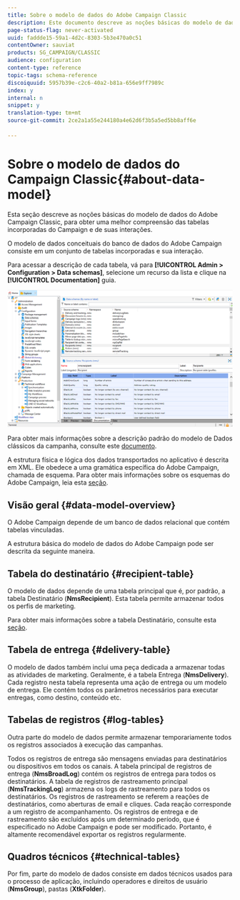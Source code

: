 ```yaml
---
title: Sobre o modelo de dados do Adobe Campaign Classic
description: Este documento descreve as noções básicas do modelo de dados do Adobe Campaign Classic.
page-status-flag: never-activated
uuid: faddde15-59a1-4d2c-8303-5b3e470a0c51
contentOwner: sauviat
products: SG_CAMPAIGN/CLASSIC
audience: configuration
content-type: reference
topic-tags: schema-reference
discoiquuid: 5957b39e-c2c6-40a2-b81a-656e9ff7989c
index: y
internal: n
snippet: y
translation-type: tm+mt
source-git-commit: 2ce2a1a55e244180a4e62d6f3b5a5ed5bb8aff6e

---
```



# Sobre o modelo de dados do Campaign Classic{#about-data-model}

Esta seção descreve as noções básicas do modelo de dados do Adobe Campaign Classic, para obter uma melhor compreensão das tabelas incorporadas do Campaign e de suas interações.

O modelo de dados conceituais do banco de dados do Adobe Campaign consiste em um conjunto de tabelas incorporadas e sua interação.

Para acessar a descrição de cada tabela, vá para **[!UICONTROL Admin > Configuration > Data schemas]**, selecione um recurso da lista e clique na **[!UICONTROL Documentation]** guia.

![](assets/data-model_documentation-tab.png)

Para obter mais informações sobre a descrição padrão do modelo de Dados clássicos da campanha, consulte este [documento](https://final-docs.campaign.adobe.com/doc/AC/en/technicalResources/_Datamodel_Description_of_the_main_tables.html).

A estrutura física e lógica dos dados transportados no aplicativo é descrita em XML. Ele obedece a uma gramática específica do Adobe Campaign, chamada de esquema. Para obter mais informações sobre os esquemas do Adobe Campaign, leia esta [seção](../../configuration/using/about-schema-reference.md).

## Visão geral {#data-model-overview}

O Adobe Campaign depende de um banco de dados relacional que contém tabelas vinculadas.

A estrutura básica do modelo de dados do Adobe Campaign pode ser descrita da seguinte maneira.

## Tabela do destinatário {#recipient-table}

O modelo de dados depende de uma tabela principal que é, por padrão, a tabela Destinatário (**NmsRecipient**). Esta tabela permite armazenar todos os perfis de marketing.

Para obter mais informações sobre a tabela Destinatário, consulte esta [seção](../../configuration/using/default-recipient-table.md).

## Tabela de entrega {#delivery-table}

O modelo de dados também inclui uma peça dedicada a armazenar todas as atividades de marketing. Geralmente, é a tabela Entrega (**NmsDelivery**). Cada registro nesta tabela representa uma ação de entrega ou um modelo de entrega. Ele contém todos os parâmetros necessários para executar entregas, como destino, conteúdo etc.

## Tabelas de registros {#log-tables}

Outra parte do modelo de dados permite armazenar temporariamente todos os registros associados à execução das campanhas.

Todos os registros de entrega são mensagens enviadas para destinatários ou dispositivos em todos os canais. A tabela principal de registros de entrega (**NmsBroadLog**) contém os registros de entrega para todos os destinatários.
A tabela de registros de rastreamento principal (**NmsTrackingLog**) armazena os logs de rastreamento para todos os destinatários. Os registros de rastreamento se referem a reações de destinatários, como aberturas de email e cliques. Cada reação corresponde a um registro de acompanhamento.
Os registros de entrega e de rastreamento são excluídos após um determinado período, que é especificado no Adobe Campaign e pode ser modificado. Portanto, é altamente recomendável exportar os registros regularmente.

## Quadros técnicos {#technical-tables}

Por fim, parte do modelo de dados consiste em dados técnicos usados para o processo de aplicação, incluindo operadores e direitos de usuário (**NmsGroup**), pastas (**XtkFolder**).